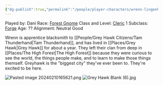 ```yaml
---
{"dg-publish":true,"permalink":"/people/player-characters/wrenn-lingenhall/"}
---
```


Played by: Dani
Race: [Forest Gnome](http://dnd5e.wikidot.com/lineage:gnome)
Class and Level: [Cleric](http://dnd5e.wikidot.com/cleric) 1
Subclass: [Forge](http://dnd5e.wikidot.com/cleric:forge)
Age: ??
Alignment: Neutral Good

Wrenn is apprentice blacksmith to [[People/Grey Hawk Citizens/Tam Thunderhand\|Tam Thunderhand]], and has lived in [[Places/Grey Hawk\|Grey Hawk]] for about a year. They left their clan from deep in [[Places/The High Forest\|The High Forest]] because they were curious to see the world, the things people make, and to learn to make those things themself. Greyhawk is the "biggest city" they've ever been to. They're excited to be here.

![Pasted image 20240210165621.png](/img/user/Z_Attachments/Pasted%20image%2020240210165621.png)
![Grey Hawk Blank (6).jpg](/img/user/Z_Attachments/Grey%20Hawk%20Blank%20(6).jpg)